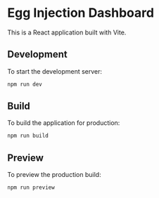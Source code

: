 # Egg Injection Dashboard

This is a React application built with Vite.

## Development

To start the development server:

```bash
npm run dev
```

## Build

To build the application for production:

```bash
npm run build
```

## Preview

To preview the production build:

```bash
npm run preview
```
